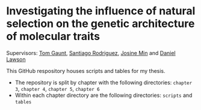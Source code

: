 # Investigating the influence of natural selection on the genetic architecture of molecular traits 

Supervisors: [Tom Gaunt](https://research-information.bris.ac.uk/en/persons/tom-r-gaunt), [Santiago Rodriguez](https://research-information.bris.ac.uk/en/persons/santiago-rodriguez), [Josine Min](https://research-information.bris.ac.uk/en/persons/josine-l-min) and [Daniel Lawson](https://www.bristol.ac.uk/people/person/Daniel-Lawson-b31ab0f0-74d7-4c11-b2bf-0ba32d402523/) 

This GitHub respository houses scripts and tables for my thesis. 

* The repository is split by chapter with the following directories: `chapter 3`, `chapter 4`, `chapter 5`, `chapter 6`
* Within each chapter directory are the following directories: `scripts` and `tables` 
